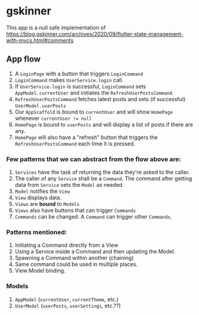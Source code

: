# gskinner

This app is a null safe implementation of
https://blog.gskinner.com/archives/2020/09/flutter-state-management-with-mvcs.html#comments

## App flow

1. A `LoginPage` with a button that triggers `LoginCommand`
1. `LoginCommand` makes `UserService.login` call.
1. If `UserService.login` is successful, `LoginCommand` sets
   `AppModel.currentUser` and initiates the `RefreshUserPostsCommand`. 
1. `RefreshUserPostsCommand` fetches latest posts and sets (if
   successful) `UserModel.userPosts`
1. Our `AppScaffold` is bound to `currentUser` and will show
   `HomePage` whenever `currentUser != null` 
1. `HomePage` is bound to `userPosts` and will display a list of posts
   if there are any.
1. `HomePage` will also have a "refresh" button that triggers the
   `RefreshUserPostsCommand` each time it is pressed.

### Few patterns that we can abstract from the flow above are:

1. `Services` have the task of returning the data they're asked to the
   caller.
1. The caller of any `Service` shall be a `Command`. The command after
   getting data from `Service` sets the `Model` as needed.
1. `Model` notifies the `View`
1. `View` displays data.
1. `Views` are **bound** to `Models`
1. `Views` also have buttons that can trigger `Commands`
1. `Commands` can be changed. A `Command` can trigger other `Commands`. 

### Patterns mentioned:

1. Initiating a Command directly from a View
1. Using a Service inside a Command and then updating the Model.
1. Spawning a Command within another (chaining)
1. Same command could be used in multiple places.
1. View:Model binding.

### Models

1. `AppModel` (`currentUser`, `currentTheme`, etc.)
1. `UserModel` (`userPosts`, `userSettings`, etc.??)


